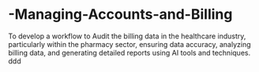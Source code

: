 # -Managing-Accounts-and-Billing
To develop a workflow to Audit the billing data in the healthcare industry, particularly within the pharmacy sector, ensuring data accuracy, analyzing billing data, and generating detailed reports using AI tools and techniques.
ddd

